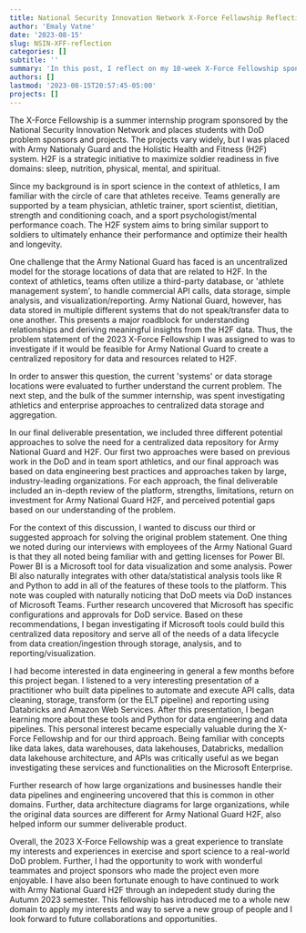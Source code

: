 ```yaml
---
title: National Security Innovation Network X-Force Fellowship Reflection
author: 'Emaly Vatne'
date: '2023-08-15'
slug: NSIN-XFF-reflection
categories: []
subtitle: ''
summary: 'In this post, I reflect on my 10-week X-Force Fellowship sponsored by the National Security Innovation Network. During my fellowship, I was placed with the Army National Guard focusing on data engineering research for the Holistic Health and Fitness (H2F) system.'
authors: []
lastmod: '2023-08-15T20:57:45-05:00'
projects: []
---
```


The X-Force Fellowship is a summer internship program sponsored by the National Security Innovation Network and places students with DoD problem sponsors and projects. The projects vary widely, but I was placed with Army Nationaly Guard and the Holistic Health and Fitness (H2F) system. H2F is a strategic initiative to maximize soldier readiness in five domains: sleep, nutrition, physical, mental, and spiritual.

Since my background is in sport science in the context of athletics, I am familiar with the circle of care that athletes receive. Teams generally are supported by a team physician, athletic trainer, sport scientist, dietitian, strength and conditioning coach, and a sport psychologist/mental performance coach. The H2F system aims to bring similar support to soldiers to ultimately enhance their performance and optimize their health and longevity.

One challenge that the Army National Guard has faced is an uncentralized model for the storage locations of data that are related to H2F. In the context of athletics, teams often utilize a third-party database, or 'athlete management system', to handle commercial API calls, data storage, simple analysis, and visualization/reporting. Army National Guard, however, has data stored in multiple different systems that do not speak/transfer data to one another. This presents a major roadblock for understanding relationships and deriving meaningful insights from the H2F data. Thus, the problem statement of the 2023 X-Force Fellowship I was assigned to was to investigate if it would be feasible for Army National Guard to create a centralized repository for data and resources related to H2F.

In order to answer this question, the current 'systems' or data storage locations were evaluated to further understand the current problem. The next step, and the bulk of the summer internship, was spent investigating athletics and enterprise approaches to centralized data storage and aggregation. 

In our final deliverable presentation, we included three different potential approaches to solve the need for a centralized data repository for Army National Guard and H2F. Our first two approaches were based on previous work in the DoD and in team sport athletics, and our final approach was based on data engineering best practices and approaches taken by large, industry-leading organizations. For each approach, the final deliverable included an in-depth review of the platform, strengths, limitations, return on investment for Army National Guard H2F, and perceived potential gaps based on our understanding of the problem. 

For the context of this discussion, I wanted to discuss our third or suggested approach for solving the original problem statement. One thing we noted during our interviews with employees of the Army National Guard is that they all noted being familiar with and getting licenses for Power BI. Power BI is a Microsoft tool for data visualization and some analysis. Power BI also naturally integrates with other data/statistical analysis tools like R and Python to add in all of the features of these tools to the platform. This note was coupled with naturally noticing that DoD meets via DoD instances of Microsoft Teams. Further research uncovered that Microsoft has specific configurations and approvals for DoD service. Based on these recommendations, I began investigating if Microsoft tools could build this centralized data repository and serve all of the needs of a data lifecycle from data creation/ingestion through storage, analysis, and to reporting/visualization. 

I had become interested in data engineering in general a few months before this project began. I listened to a very interesting presentation of a practitioner who built data pipelines to automate and execute API calls, data cleaning, storage, transform (or the ELT pipeline) and reporting using Databricks and Amazon Web Services. After this presentation, I began learning more about these tools and Python for data engineering and data pipelines. This personal interest became especially valuable during the X-Force Fellowship and for our third approach. Being familiar with concepts like data lakes, data warehouses, data lakehouses, Databricks, medallion data lakehouse architecture, and APIs was critically useful as we began investigating these services and functionalities on the Microsoft Enterprise. 

Further research of how large organizations and businesses handle their data pipelines and engineering uncovered that this is common in other domains. Further, data architecture diagrams for large organizations, while the original data sources are different for Army National Guard H2F, also helped inform our summer deliverable product.

Overall, the 2023 X-Force Fellowship was a great experience to translate my interests and experiences in exercise and sport science to a real-world DoD problem. Further, I had the opportunity to work with wonderful teammates and project sponsors who made the project even more enjoyable. I have also been fortunate enough to have continued to work with Army National Guard H2F through an indepedent study during the Autumn 2023 semester. This fellowship has introduced me to a whole new domain to apply my interests and way to serve a new group of people and I look forward to future collaborations and opportunities.

